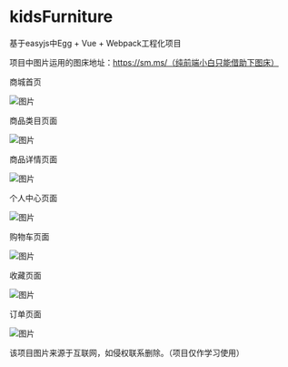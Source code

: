 # kidsFurniture
基于easyjs中Egg + Vue + Webpack工程化项目

项目中图片运用的图床地址：https://sm.ms/（纯前端小白只能借助下图床）

商城首页

![图片](https://user-images.githubusercontent.com/64632385/171585499-04d05aaa-54d9-444e-8ed1-31d27115f020.png)

商品类目页面

![图片](https://user-images.githubusercontent.com/64632385/171585750-c4b27354-1abc-443b-ab5b-70e646971d84.png)

商品详情页面

![图片](https://user-images.githubusercontent.com/64632385/171586047-f9326dfc-8826-4a05-b8a3-4ad2cf7c15cd.png)

个人中心页面

![图片](https://user-images.githubusercontent.com/64632385/171586231-cf6e9a46-eec6-4995-989d-dc9db1865c37.png)

购物车页面

![图片](https://user-images.githubusercontent.com/64632385/171586326-ed31408e-49b0-418a-a155-ebbcdc409c49.png)

收藏页面

![图片](https://user-images.githubusercontent.com/64632385/171586409-f34bf46c-9eeb-4d93-8a08-7e73e8dd3d6a.png)

订单页面

![图片](https://user-images.githubusercontent.com/64632385/171587077-866eb599-3e78-4a06-8b25-6cede0c9afa2.png)

该项目图片来源于互联网，如侵权联系删除。（项目仅作学习使用）
